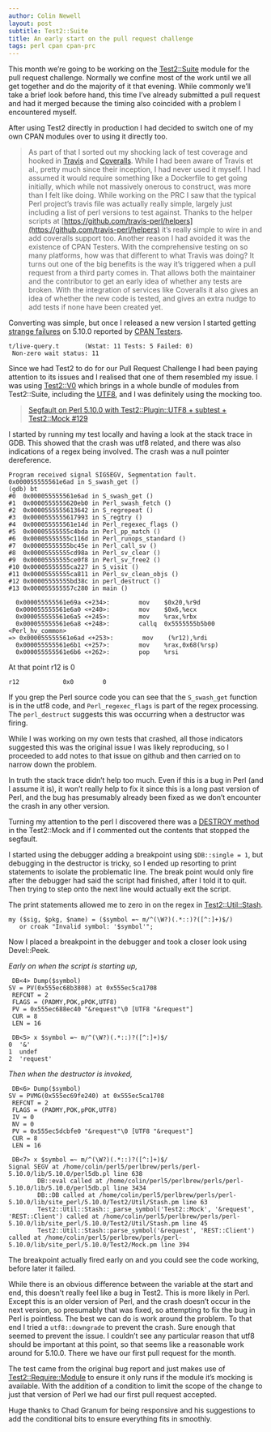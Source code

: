 ```yaml
---
author: Colin Newell
layout: post
subtitle: Test2::Suite
title: An early start on the pull request challenge
tags: perl cpan cpan-prc
---
```


This month we’re going to be working on the [Test2::Suite](https://metacpan.org/pod/Test2::Suite) module for the pull request challenge.  Normally we confine most of the work until we all get together and do the majority of it that evening.  While commonly we’ll take a brief look before hand, this time I’ve already submitted a pull request and had it merged because the timing also coincided with a problem I encountered myself.

After using Test2 directly in production I had decided to switch one of my own CPAN modules over to using it directly too.

> As part of that I sorted out my shocking lack of test coverage and hooked in [Travis](http://travis-ci.org/) and [Coveralls](https://coveralls.io).  While I had been aware of Travis et al., pretty much since their inception, I had never used it myself.  I had assumed it would require something like a Dockerfile to get going initially, which while not massively onerous to construct, was more than I felt like doing.  While working on the PRC I saw that the typical Perl project’s travis file was actually really simple, largely just including a list of perl versions to test against.  Thanks to the helper scripts at [https://github.com/travis-perl/helpers](https://github.com/travis-perl/helpers) it’s really simple to wire in and add coveralls support too.  Another reason I had avoided it was the existence of CPAN Testers.  With the comprehensive testing on so many platforms, how was that different to what Travis was doing?  It turns out one of the big benefits is the way it’s triggered when a pull request from a third party comes in.  That allows both the maintainer and the contributor to get an early idea of whether any tests are broken.  With the integration of services like Coveralls it also gives an idea of whether the new code is tested, and gives an extra nudge to add tests if none have been created yet.


Converting was simple, but once I released a new version I started getting [strange failures](http://www.cpantesters.org/cpan/report/c248d720-a9dd-11e7-a074-e1beba07c9dd) on 5.10.0 reported by [CPAN Testers](http://cpantesters.org/).

    t/live-query.t       (Wstat: 11 Tests: 5 Failed: 0)
     Non-zero wait status: 11


Since we had Test2 to do for our Pull Request Challenge I had been paying attention to its issues and I realised that one of them resembled my issue.  I was using [Test2::V0](https://metacpan.org/pod/Test2::V0) which brings in a whole bundle of modules from Test2::Suite, including the [UTF8](https://metacpan.org/pod/Test2::Plugin::UTF8), and I was definitely using the mocking too.


> [Segfault on Perl 5.10.0 with Test2::Plugin::UTF8 + subtest + Test2::Mock #129](https://github.com/Test-More/Test2-Suite/issues/129)


I started by running my test locally and having a look at the stack trace in GDB.  This showed that the crash was utf8 related, and there was also indications of a regex being involved.  The crash was a null pointer dereference.  

    Program received signal SIGSEGV, Segmentation fault.
    0x000055555561e6ad in S_swash_get ()
    (gdb) bt
    #0  0x000055555561e6ad in S_swash_get ()
    #1  0x0000555555620eb0 in Perl_swash_fetch ()
    #2  0x0000555555613642 in S_regrepeat ()
    #3  0x0000555555617993 in S_regtry ()
    #4  0x000055555561e14d in Perl_regexec_flags ()
    #5  0x00005555555c4bda in Perl_pp_match ()
    #6  0x00005555555c116d in Perl_runops_standard ()
    #7  0x00005555555bc45e in Perl_call_sv ()
    #8  0x00005555555cd98a in Perl_sv_clear ()
    #9  0x00005555555ce0f8 in Perl_sv_free2 ()
    #10 0x00005555555ca227 in S_visit ()
    #11 0x00005555555ca811 in Perl_sv_clean_objs ()
    #12 0x00005555555bd38c in perl_destruct ()
    #13 0x000055555557c280 in main ()

      0x000055555561e69a <+234>:        mov    $0x20,%r9d
      0x000055555561e6a0 <+240>:        mov    $0x6,%ecx
      0x000055555561e6a5 <+245>:        mov    %rax,%rbx
      0x000055555561e6a8 <+248>:        callq  0x5555555b5b00 <Perl_hv_common>
    => 0x000055555561e6ad <+253>:        mov    (%r12),%rdi
      0x000055555561e6b1 <+257>:        mov    %rax,0x68(%rsp)
      0x000055555561e6b6 <+262>:        pop    %rsi

At that point r12 is 0

    r12            0x0        0

If you grep the Perl source code you can see that the `S_swash_get` function is in the utf8 code, and `Perl_regexec_flags` is part of the regex processing. The `perl_destruct` suggests this was occurring when a destructor was firing.

While I was working on my own tests that crashed, all those indicators suggested this was the original issue I was likely reproducing, so I proceeded to add notes to that issue on github and then carried on to narrow down the problem.

In truth the stack trace didn’t help too much.  Even if this is a bug in Perl (and I assume it is), it won’t really help to fix it since this is a long past version of Perl, and the bug has presumably already been fixed as we don’t encounter the crash in any other version.

Turning my attention to the perl I discovered there was a [DESTROY method](https://github.com/Test-More/Test2-Suite/blob/master/lib/Test2/Mock.pm#L454) in the Test2::Mock and if I commented out the contents that stopped the segfault.  

I started using the debugger adding a breakpoint using `$DB::single = 1`, but debugging in the destructor is tricky, so I ended up resorting to print statements to isolate the problematic line.  The break point would only fire after the debugger had said the script had finished, after I told it to quit.  Then trying to step onto the next line would actually exit the script.

The print statements allowed me to zero in on the regex in [Test2::Util::Stash](https://github.com/Test-More/Test2-Suite/blob/master/lib/Test2/Util/Stash.pm#L61).

    my ($sig, $pkg, $name) = ($symbol =~ m/^(\W?)(.*::)?([^:]+)$/)
       or croak "Invalid symbol: '$symbol'";

Now I placed a breakpoint in the debugger and took a closer look using Devel::Peek.


*Early on when the script is starting up,*

     DB<4> Dump($symbol)
    SV = PV(0x555ec68b3808) at 0x555ec5ca1708
     REFCNT = 2
     FLAGS = (PADMY,POK,pPOK,UTF8)
     PV = 0x555ec688ec40 "&request"\0 [UTF8 "&request"]
     CUR = 8
     LEN = 16

     DB<5> x $symbol =~ m/^(\W?)(.*::)?([^:]+)$/
    0  '&'
    1  undef
    2  'request'

*Then when the destructor is invoked,*

     DB<6> Dump($symbol)
    SV = PVMG(0x555ec69fe240) at 0x555ec5ca1708
     REFCNT = 2
     FLAGS = (PADMY,POK,pPOK,UTF8)
     IV = 0
     NV = 0
     PV = 0x555ec5dcbfe0 "&request"\0 [UTF8 "&request"]
     CUR = 8
     LEN = 16

     DB<7> x $symbol =~ m/^(\W?)(.*::)?([^:]+)$/
    Signal SEGV at /home/colin/perl5/perlbrew/perls/perl-5.10.0/lib/5.10.0/perl5db.pl line 638
            DB::eval called at /home/colin/perl5/perlbrew/perls/perl-5.10.0/lib/5.10.0/perl5db.pl line 3434
            DB::DB called at /home/colin/perl5/perlbrew/perls/perl-5.10.0/lib/site_perl/5.10.0/Test2/Util/Stash.pm line 63
            Test2::Util::Stash::_parse_symbol('Test2::Mock', '&request', 'REST::Client') called at /home/colin/perl5/perlbrew/perls/perl-5.10.0/lib/site_perl/5.10.0/Test2/Util/Stash.pm line 45
            Test2::Util::Stash::parse_symbol('&request', 'REST::Client') called at /home/colin/perl5/perlbrew/perls/perl-5.10.0/lib/site_perl/5.10.0/Test2/Mock.pm line 394

The breakpoint actually fired early on and you could see the code working, before later it failed.

While there is an obvious difference between the variable at the start and end, this doesn’t really feel like a bug in Test2.  This is more likely in Perl.  Except this is an older version of Perl, and the crash doesn’t occur in the next version, so presumably that was fixed, so attempting to fix the bug in Perl is pointless.  The best we can do is work around the problem.  To that end I tried a `utf8::downgrade` to prevent the crash.  Sure enough that seemed to prevent the issue.  I couldn’t see any particular reason that utf8 should be important at this point, so that seems like a reasonable work around for 5.10.0.  There we have our first pull request for the month. 

The test came from the original bug report and just makes use of [Test2::Require::Module](https://metacpan.org/pod/Test2::Require::Module) to ensure it only runs if the module it’s mocking is available.  With the addition of a condition to limit the scope of the change to just that version of Perl we had our first pull request accepted.

Huge thanks to Chad Granum for being responsive and his suggestions to add the conditional bits to ensure everything fits in smoothly.

